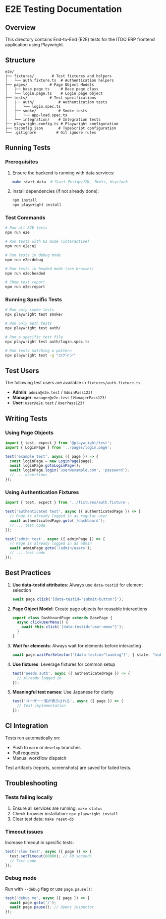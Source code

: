 # E2E Testing Documentation

## Overview
This directory contains End-to-End (E2E) tests for the ITDO ERP frontend application using Playwright.

## Structure
```
e2e/
├── fixtures/        # Test fixtures and helpers
│   └── auth.fixture.ts  # Authentication helpers
├── pages/          # Page Object Models
│   ├── base.page.ts     # Base page class
│   └── login.page.ts    # Login page object
├── tests/          # Test specifications
│   ├── auth/           # Authentication tests
│   │   └── login.spec.ts
│   ├── smoke/          # Smoke tests
│   │   └── app-load.spec.ts
│   └── integration/    # Integration tests
├── playwright.config.ts # Playwright configuration
├── tsconfig.json       # TypeScript configuration
└── .gitignore         # Git ignore rules
```

## Running Tests

### Prerequisites
1. Ensure the backend is running with data services:
   ```bash
   make start-data  # Start PostgreSQL, Redis, Keycloak
   ```

2. Install dependencies (if not already done):
   ```bash
   npm install
   npx playwright install
   ```

### Test Commands
```bash
# Run all E2E tests
npm run e2e

# Run tests with UI mode (interactive)
npm run e2e:ui

# Run tests in debug mode
npm run e2e:debug

# Run tests in headed mode (see browser)
npm run e2e:headed

# Show test report
npm run e2e:report
```

### Running Specific Tests
```bash
# Run only smoke tests
npx playwright test smoke/

# Run only auth tests
npx playwright test auth/

# Run a specific test file
npx playwright test auth/login.spec.ts

# Run tests matching a pattern
npx playwright test -g "ログイン"
```

## Test Users
The following test users are available in `fixtures/auth.fixture.ts`:

- **Admin**: `admin@e2e.test` / `AdminPass123!`
- **Manager**: `manager@e2e.test` / `ManagerPass123!`
- **User**: `user@e2e.test` / `UserPass123!`

## Writing Tests

### Using Page Objects
```typescript
import { test, expect } from '@playwright/test';
import { LoginPage } from '../pages/login.page';

test('example test', async ({ page }) => {
  const loginPage = new LoginPage(page);
  await loginPage.gotoLoginPage();
  await loginPage.login('user@example.com', 'password');
  // ... assertions
});
```

### Using Authentication Fixtures
```typescript
import { test, expect } from '../fixtures/auth.fixture';

test('authenticated test', async ({ authenticatedPage }) => {
  // Page is already logged in as regular user
  await authenticatedPage.goto('/dashboard');
  // ... test code
});

test('admin test', async ({ adminPage }) => {
  // Page is already logged in as admin
  await adminPage.goto('/admin/users');
  // ... test code
});
```

## Best Practices

1. **Use data-testid attributes**: Always use `data-testid` for element selection
   ```typescript
   await page.click('[data-testid="submit-button"]');
   ```

2. **Page Object Model**: Create page objects for reusable interactions
   ```typescript
   export class DashboardPage extends BasePage {
     async clickUserMenu() {
       await this.click('[data-testid="user-menu"]');
     }
   }
   ```

3. **Wait for elements**: Always wait for elements before interacting
   ```typescript
   await page.waitForSelector('[data-testid="loading"]', { state: 'hidden' });
   ```

4. **Use fixtures**: Leverage fixtures for common setup
   ```typescript
   test('needs auth', async ({ authenticatedPage }) => {
     // Already logged in
   });
   ```

5. **Meaningful test names**: Use Japanese for clarity
   ```typescript
   test('ユーザー一覧が表示される', async ({ page }) => {
     // Test implementation
   });
   ```

## CI Integration

Tests run automatically on:
- Push to `main` or `develop` branches
- Pull requests
- Manual workflow dispatch

Test artifacts (reports, screenshots) are saved for failed tests.

## Troubleshooting

### Tests failing locally
1. Ensure all services are running: `make status`
2. Check browser installation: `npx playwright install`
3. Clear test data: `make reset-db`

### Timeout issues
Increase timeout in specific tests:
```typescript
test('slow test', async ({ page }) => {
  test.setTimeout(60000); // 60 seconds
  // Test code
});
```

### Debug mode
Run with `--debug` flag or use `page.pause()`:
```typescript
test('debug me', async ({ page }) => {
  await page.goto('/');
  await page.pause(); // Opens inspector
});
```